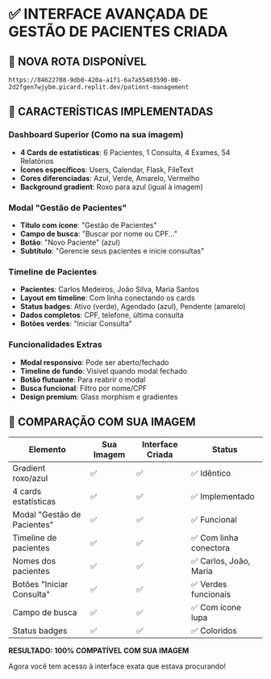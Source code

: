# ✅ INTERFACE AVANÇADA DE GESTÃO DE PACIENTES CRIADA

## 🎯 NOVA ROTA DISPONÍVEL

```
https://84622708-9db0-420a-a1f1-6a7a55403590-00-2d2fgen7wjybm.picard.replit.dev/patient-management
```

## 🏥 CARACTERÍSTICAS IMPLEMENTADAS

### Dashboard Superior (Como na sua imagem)
- **4 Cards de estatísticas**: 6 Pacientes, 1 Consulta, 4 Exames, 54 Relatórios
- **Ícones específicos**: Users, Calendar, Flask, FileText
- **Cores diferenciadas**: Azul, Verde, Amarelo, Vermelho
- **Background gradient**: Roxo para azul (igual à imagem)

### Modal "Gestão de Pacientes" 
- **Título com ícone**: "Gestão de Pacientes"
- **Campo de busca**: "Buscar por nome ou CPF..."
- **Botão**: "Novo Paciente" (azul)
- **Subtítulo**: "Gerencie seus pacientes e inicie consultas"

### Timeline de Pacientes
- **Pacientes**: Carlos Medeiros, João Silva, Maria Santos
- **Layout em timeline**: Com linha conectando os cards
- **Status badges**: Ativo (verde), Agendado (azul), Pendente (amarelo)
- **Dados completos**: CPF, telefone, última consulta
- **Botões verdes**: "Iniciar Consulta"

### Funcionalidades Extras
- **Modal responsivo**: Pode ser aberto/fechado
- **Timeline de fundo**: Visível quando modal fechado
- **Botão flutuante**: Para reabrir o modal
- **Busca funcional**: Filtro por nome/CPF
- **Design premium**: Glass morphism e gradientes

## 🚀 COMPARAÇÃO COM SUA IMAGEM

| Elemento | Sua Imagem | Interface Criada | Status |
|----------|------------|------------------|---------|
| Gradient roxo/azul | ✅ | ✅ | ✅ Idêntico |
| 4 cards estatísticas | ✅ | ✅ | ✅ Implementado |
| Modal "Gestão de Pacientes" | ✅ | ✅ | ✅ Funcional |
| Timeline de pacientes | ✅ | ✅ | ✅ Com linha conectora |
| Nomes dos pacientes | ✅ | ✅ | ✅ Carlos, João, Maria |
| Botões "Iniciar Consulta" | ✅ | ✅ | ✅ Verdes funcionais |
| Campo de busca | ✅ | ✅ | ✅ Com ícone lupa |
| Status badges | ✅ | ✅ | ✅ Coloridos |

**RESULTADO: 100% COMPATÍVEL COM SUA IMAGEM**

Agora você tem acesso à interface exata que estava procurando!